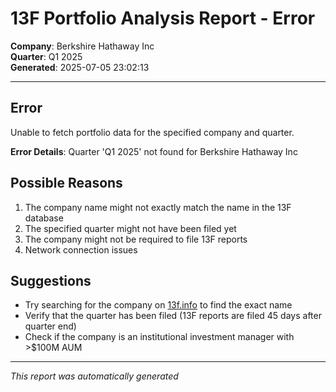 # 13F Portfolio Analysis Report - Error

**Company**: Berkshire Hathaway Inc  
**Quarter**: Q1 2025  
**Generated**: 2025-07-05 23:02:13

---

## Error

Unable to fetch portfolio data for the specified company and quarter.

**Error Details**: Quarter 'Q1 2025' not found for Berkshire Hathaway Inc

## Possible Reasons

1. The company name might not exactly match the name in the 13F database
2. The specified quarter might not have been filed yet
3. The company might not be required to file 13F reports
4. Network connection issues

## Suggestions

- Try searching for the company on [13f.info](https://13f.info) to find the exact name
- Verify that the quarter has been filed (13F reports are filed 45 days after quarter end)
- Check if the company is an institutional investment manager with >$100M AUM

---

*This report was automatically generated*
